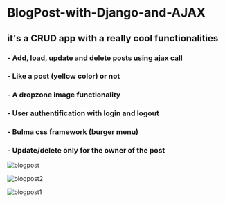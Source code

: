 # BlogPost-with-Django-and-AJAX

## it's a CRUD app with a really cool functionalities

### - Add, load, update and delete posts using ajax call 
### - Like a post (yellow color) or not 
### - A dropzone image functionality 
### - User authentification with login and logout
### - Bulma css framework (burger menu)
### - Update/delete only for the owner of the post

![blogpost](https://user-images.githubusercontent.com/100420312/172066116-b4735ad1-c5ec-4492-8caa-f3343d7cd375.png)



![blogpost2](https://user-images.githubusercontent.com/100420312/172066177-9640371c-b536-4160-a559-03e8db606e89.png)

![blogpost1](https://user-images.githubusercontent.com/100420312/172066201-8b43b811-41da-47aa-ba9e-2c30b637402f.png)

